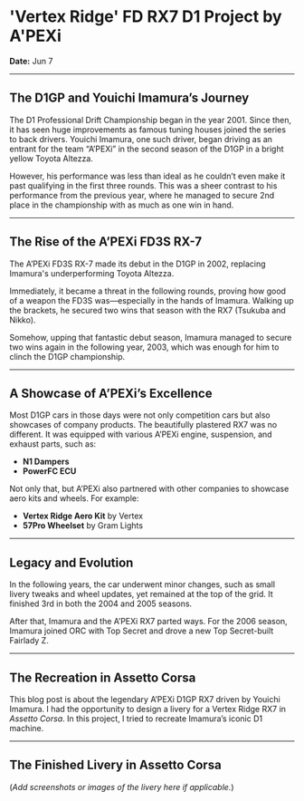 # 'Vertex Ridge' FD RX7 D1 Project by A'PEXi

**Date:** Jun 7

---

## The D1GP and Youichi Imamura’s Journey

The D1 Professional Drift Championship began in the year 2001. Since then, it has seen huge improvements as famous tuning houses joined the series to back drivers. Youichi Imamura, one such driver, began driving as an entrant for the team “A’PEXi” in the second season of the D1GP in a bright yellow Toyota Altezza.

However, his performance was less than ideal as he couldn’t even make it past qualifying in the first three rounds. This was a sheer contrast to his performance from the previous year, where he managed to secure 2nd place in the championship with as much as one win in hand.

---

## The Rise of the A’PEXi FD3S RX-7

The A’PEXi FD3S RX-7 made its debut in the D1GP in 2002, replacing Imamura's underperforming Toyota Altezza.

Immediately, it became a threat in the following rounds, proving how good of a weapon the FD3S was—especially in the hands of Imamura. Walking up the brackets, he secured two wins that season with the RX7 (Tsukuba and Nikko).

Somehow, upping that fantastic debut season, Imamura managed to secure two wins again in the following year, 2003, which was enough for him to clinch the D1GP championship.

---

## A Showcase of A’PEXi’s Excellence

Most D1GP cars in those days were not only competition cars but also showcases of company products. The beautifully plastered RX7 was no different. It was equipped with various A’PEXi engine, suspension, and exhaust parts, such as:

-   **N1 Dampers**
-   **PowerFC ECU**

Not only that, but A’PEXi also partnered with other companies to showcase aero kits and wheels. For example:

-   **Vertex Ridge Aero Kit** by Vertex
-   **57Pro Wheelset** by Gram Lights

---

## Legacy and Evolution

In the following years, the car underwent minor changes, such as small livery tweaks and wheel updates, yet remained at the top of the grid. It finished 3rd in both the 2004 and 2005 seasons.

After that, Imamura and the A’PEXi RX7 parted ways. For the 2006 season, Imamura joined ORC with Top Secret and drove a new Top Secret-built Fairlady Z.

---

## The Recreation in Assetto Corsa

This blog post is about the legendary A’PEXi D1GP RX7 driven by Youichi Imamura. I had the opportunity to design a livery for a Vertex Ridge RX7 in _Assetto Corsa_. In this project, I tried to recreate Imamura’s iconic D1 machine.

---

## The Finished Livery in Assetto Corsa

(_Add screenshots or images of the livery here if applicable._)

